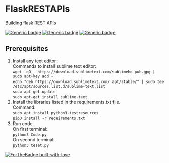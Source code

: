 # FlaskRESTAPIs
Building flask REST APIs

[![Generic badge](https://img.shields.io/badge/Framework-Flask-green.svg)](https://shields.io/)
[![Generic badge](https://img.shields.io/badge/Language-Python-orange.svg)](https://shields.io/)
[![Generic badge](https://img.shields.io/badge/Build-RESTAPIs-blue.svg)](https://shields.io/)

## Prerequisites
1. Install any text editor: </br>
  Commands to install sublime text editor: </br>
  `wget -qO - https://download.sublimetext.com/sublimehq-pub.gpg | sudo apt-key add -` </br>
  `echo "deb https://download.sublimetext.com/ apt/stable/" | sudo tee /etc/apt/sources.list.d/sublime-text.list` </br>
  `sudo apt-get update` </br>
  `sudo apt-get install sublime-text` </br>
2. Install the libraries listed in the requirements.txt file. </br>
  Command: </br>
  `sudo apt install python3-testresources` </br>
  `pip3 install -r requirements.txt` </br>
3. Run code. </br>
   On first terminal: </br>
   `python3 Code.py` </br>
    On second terminal: </br>
   `python3 teset.py` </br>

[![ForTheBadge built-with-love](http://ForTheBadge.com/images/badges/built-with-love.svg)](https://GitHub.com/Naereen/)
